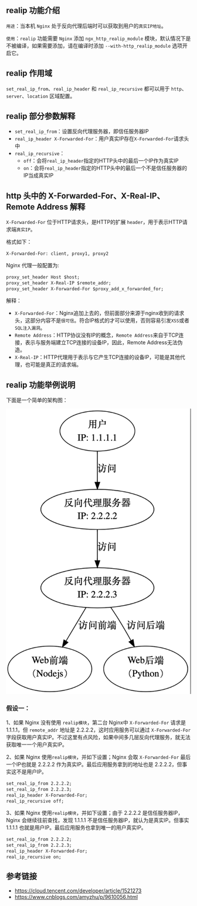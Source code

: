 ## realip 功能介绍

`用途`：当本机 `Nginx` 处于反向代理后端时可以获取到用户的`真实IP地址`。

`使用`：`realip` 功能需要 `Nginx` 添加 `ngx_http_realip_module` 模块，默认情况下是不被编译，如果需要添加，请在编译时添加 `--with-http_realip_module` 选项开启它。

## realip 作用域

`set_real_ip_from`、`real_ip_header` 和 `real_ip_recursive` 都可以用于 `http`、 `server`、`location` 区域配置。

## realip 部分参数解释

- `set_real_ip_from`：设置反向代理服务器，即信任服务器IP
- `real_ip_header X-Forwarded-For`：用户真实IP存在`X-Forwarded-For`请求头中
- `real_ip_recursive`：
    - `off`：会将`real_ip_header`指定的HTTP头中的最后一个IP作为真实IP
    - `on`：会将`real_ip_header`指定的HTTP头中的最后一个不是信任服务器的IP当成真实IP


## http 头中的 X-Forwarded-For、X-Real-IP、Remote Address 解释

`X-Forwarded-For` 位于HTTP请求头，是HTTP的扩展 `header`，用于表示HTTP请求端`真实IP`。

格式如下：

```
X-Forwarded-For: client, proxy1, proxy2
```

Nginx 代理一般配置为:

```
proxy_set_header Host $host;
proxy_set_header X-Real-IP $remote_addr;
proxy_set_header X-Forwarded-For $proxy_add_x_forwarded_for;
```

解释：

- `X-Forwarded-For`：Nginx追加上去的，但前面部分来源于nginx收到的请求头，这部分内容不是`很可信`。符合IP格式的才可以使用，否则容易引发`XSS`或者`SQL注入漏洞`。
- `Remote Address`：HTTP协议没有IP的概念，`Remote Address`来自于TCP连接，表示与服务端建立TCP连接的设备IP，因此，Remote Address无法伪造。
- `X-Real-IP`：HTTP代理用于表示与它产生TCP连接的设备IP，可能是其他代理，也可能是真正的请求端。

## realip 功能举例说明

下面是一个简单的架构图：

![](/img/nginx-realip-2.png)

### 假设一：

1、如果 Nginx 没有使用 `realip模块`，第二台 Nginx中 `X-Forwarded-For` 请求是 1.1.1.1，但 `remote_addr` 地址是 2.2.2.2，这时应用服务可以通过 `X-Forwarded-For` 字段获取用户真实IP。不过这里有点风险，如果中间多几层反向代理服务，就无法获取唯一一个用户真实IP。

2、如果 Nginx 使用`realip模块`，并如下设置；Nginx 会取 `X-Forwarded-For` 最后一个IP也就是 2.2.2.2 作为真实IP。最后应用服务拿到的地址也是 2.2.2.2，但事实这不是用户IP。

```
set_real_ip_from 2.2.2.2;
set_real_ip_from 2.2.2.3; 
real_ip_header X-Forwarded-For; 
real_ip_recursive off;
```

3、如果 Nginx 使用`realip模块`，并如下设置；由于 2.2.2.2 是信任服务器IP，Nginx 会继续往前查找，发现 1.1.1.1 不是信任服务器IP，就认为是真实IP。但事实 1.1.1.1 也就是用户IP。最后应用服务也拿到唯一的用户真实IP。

```
set_real_ip_from 2.2.2.2;
set_real_ip_from 2.2.2.3; 
real_ip_header X-Forwarded-For; 
real_ip_recursive on;
```

## 参考链接

- https://cloud.tencent.com/developer/article/1521273
- https://www.cnblogs.com/amyzhu/p/9610056.html
